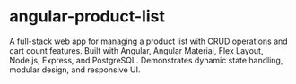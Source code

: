 # angular-product-list
A full-stack web app for managing a product list with CRUD operations and cart count features. Built with Angular, Angular Material, Flex Layout, Node.js, Express, and PostgreSQL. Demonstrates dynamic state handling, modular design, and responsive UI.
